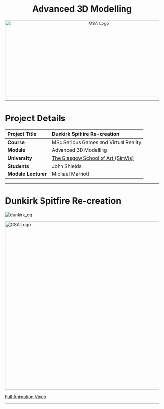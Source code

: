 <h1 align="center">Advanced 3D Modelling</h1>

<a href="https://www.gsa.ac.uk/research/research-units/school-of-simulation-and-visualisation/" >
<p align="center"><img src="https://d4ya733yr7s0y.cloudfront.net/images/made/images/uploads/general/Uni-logo-GSA_730_290_80.jpg"
alt="GSA Logo" width="600" height="250"/>
</p></a>

***

# Project Details
| **Project Title** | Dunkirk Spitfire Re-creation|
| :------------- |:-------------|
| **Course**              | MSc Serious Games and Virtual Reality |
| **Module**              | Advanced 3D Modelling |
| **University**           | [The Glasgow School of Art (SimVis)](https://www.gsa.ac.uk/research/research-units/school-of-simulation-and-visualisation/) |
| **Students**             | John Shields |
| **Module Lecturer**      | Michael Marriott |

***

# Dunkirk Spitfire Re-creation

![dunkirk_og](https://user-images.githubusercontent.com/26766163/161574474-d8f2360e-a9d6-4897-a482-2664f19bbc4a.png)

<img src="https://user-images.githubusercontent.com/26766163/167877767-969fbe54-621b-43a0-817c-a2a6e6d3dd3f.gif"
alt="GSA Logo" width="1020" height="550"/>

[Full Animation Video](https://www.youtube.com/watch?v=_H6cslUW0kc) 

***

